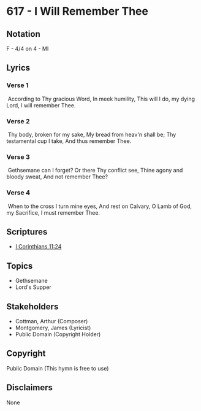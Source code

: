 # 617 - I Will Remember Thee

## Notation

F - 4/4 on 4 - MI

## Lyrics

### Verse 1

 According to Thy gracious Word, In meek humility, This will I do, my dying Lord, I will remember Thee.

### Verse 2

 Thy body, broken for my sake, My bread from heav'n shall be; Thy testamental cup I take, And thus remember Thee.

### Verse 3

 Gethsemane can I forget? Or there Thy conflict see, Thine agony and bloody sweat, And not remember Thee?

### Verse 4

 When to the cross I turn mine eyes, And rest on Calvary, O Lamb of God, my Sacrifice, I must remember Thee.


## Scriptures

- [I Corinthians 11:24](https://www.biblegateway.com/passage/?search=I%20Corinthians%2011%3A24)

## Topics

- Gethsemane
- Lord's Supper

## Stakeholders

- Cottman, Arthur (Composer)
- Montgomery, James (Lyricist)
- Public Domain (Copyright Holder)

## Copyright

Public Domain
(This hymn is free to use)

## Disclaimers

None

